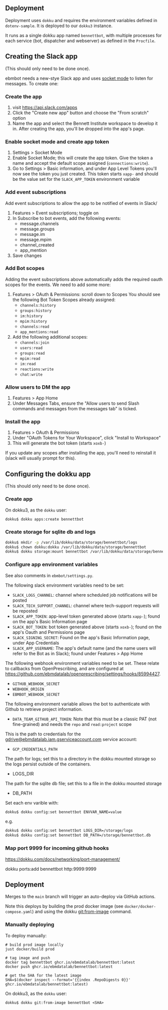 ## Deployment

Deployment uses `dokku` and requires the environment variables defined in `dotenv-sample`.
It is deployed to our `dokku3` instance.

It runs as a single dokku app named `bennettbot`, with multiple processes for each
service (bot, dispatcher and webserver) as defined in the `Procfile`.

## Creating the Slack app
(This should only need to be done once).

ebmbot needs a new-stye Slack app and uses
[socket mode](https://slack.dev/bolt-python/concepts#socket-mode) to listen for messages.
To create one:

### Create the app
1. visit <https://api.slack.com/apps>
2. Click the "Create new app" button and choose the "From scratch" option
3. Name the app and select the Bennett Institute workspace to develop it in.
   After creating the app, you'll be dropped into the app's page.

### Enable socket mode and create app token
1. Settings > Socket Mode
2. Enable Socket Mode; this will create the app token.  Give the token a name and accept
   the default scope assigned (`connections:write`).
3. Go to Settings > Basic information, and under App Level Tokens you'll now see the token
   you just created.  This token starts `xapp-` and should be the value set for the
   `SLACK_APP_TOKEN` environment variable

### Add event subscriptions
Add event subscriptions to allow the app to be notified of events in Slack/
1. Features > Event subscriptions; toggle on
2. In Subscribe to bot events, add the following events:
   - message.channels
   - message.groups
   - message.im
   - message.mpim
   - channel_created
   - app_mention
3. Save changes

### Add Bot scopes
Adding the event subscriptions above automatically adds the required oauth scopes for the
events.  We need to add some more:
1. Features > OAuth & Permissions: scroll down to Scopes
   You should see the following Bot Token Scopes already assigned:
   - `channels:history`
   - `groups:history`
   - `im:history`
   - `mpim:history`
   - `channels:read`
   - `app_mentions:read`
2. Add the following additional scopes:
   - `channels:join`
   - `users:read`
   - `groups:read`
   - `mpim:read`
   - `im:read`
   - `reactions:write`
   - `chat:write`

### Allow users to DM the app
1. Features > App Home
2. Under Messages Tabs, ensure the "Allow users to send Slash commands and messages from
  the messages tab" is ticked.

### Install the app
1. Features > OAuth & Permissions
2. Under "OAuth Tokens for Your Workspace", click "Install to Workspace"
3. This will generate the bot token (starts `xoxb-`)

If you update any scopes after installing the app, you'll need to reinstall it (slack will
usually prompt for this).

## Configuring the dokku app
(This should only need to be done once).

### Create app

On dokku3, as the `dokku` user:

```sh
dokku$ dokku apps:create bennettbot
```

### Create storage for sqlite db and logs
```sh
dokku$ mkdir -p /var/lib/dokku/data/storage/bennettbot/logs
dokku$ chown dokku:dokku /var/lib/dokku/data/storage/bennettbot
dokku$ dokku storage:mount bennettbot /var/lib/dokku/data/storage/bennettbot/:/storage
```

### Configure app environment variables

See also comments in `ebmbot/settings.py`.

The following slack environment variables need to be set:
- `SLACK_LOGS_CHANNEL`: channel where scheduled job notifications will be posted
- `SLACK_TECH_SUPPORT_CHANNEL`: channel where tech-support requests will be reposted
- `SLACK_APP_TOKEN`: app-level token generated above (starts `xapp-`); found on the app's Basic Information page
- `SLACK_BOT_TOKEN`: bot token generated above (starts `xoxb-`); found on the app's Oauth and Permissions page
- `SLACK_SIGNING_SECRET`: Found on the app's Basic Information page, under App Credentials
- `SLACK_APP_USERNAME`: The app's default name (and the name users will refer to the Bot as in Slack); found under Features > App Home

The following webhook environment variables need to be set. These relate to callbacks from
OpenPrescribing, and are configured at https://github.com/ebmdatalab/openprescribing/settings/hooks/85994427.
- `GITHUB_WEBHOOK_SECRET`
- `WEBHOOK_ORIGIN`
- `EBMBOT_WEBHOOK_SECRET`

The following environment variable allows the bot to authenticate with Github to retrieve
project information.
- `DATA_TEAM_GITHUB_API_TOKEN`: Note that this must be a classic PAT (not fine-grained)
  and needs the `repo` and `read:project` scope

This is the path to credentials for the gdrive@ebmdatalab.iam.gserviceaccount.com
service account:
- `GCP_CREDENTIALS_PATH`

The path for logs; set this to a directory in the dokku mounted storage so the logs
persist outside of the containers.
- LOGS_DIR

The path for the sqlite db file; set this to a file in the dokku mounted storage
- DB_PATH

Set each env varible with:
```sh
dokku$ dokku config:set bennettbot ENVVAR_NAME=value
```

e.g.
```sh
dokku$ dokku config:set bennettbot LOGS_DIR=/storage/logs
dokku$ dokku config:set bennettbot DB_PATH=/storage/bennettbot.db
```

### Map port 9999 for incoming github hooks
https://dokku.com/docs/networking/port-management/

dokku ports:add bennettbot http:9999:9999


## Deployment

Merges to the `main` branch will trigger an auto-deploy via GitHub actions.

Note this deploys by building the prod docker image (see `docker/docker-compose.yaml`) and using the dokku [git:from-image](https://dokku.com/docs/deployment/methods/git/#initializing-an-app-repository-from-a-docker-image) command.


### Manually deploying

To deploy manually:

```
# build prod image locally
just docker/build prod

# tag image and push
docker tag bennettbot ghcr.io/ebmdatalab/bennettbot:latest
docker push ghcr.io/ebmdatalab/bennettbot:latest

# get the SHA for the latest image
SHA=$(docker inspect --format='{{index .RepoDigests 0}}' ghcr.io/ebmdatalab/bennettbot:latest)
```

On dokku3, as the `dokku` user:
```
dokku$ dokku git:from-image bennettbot <SHA>
```
